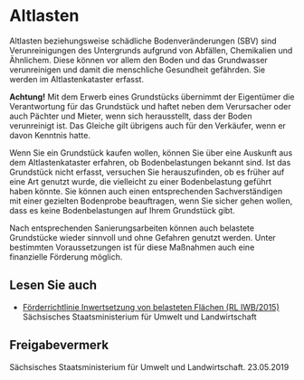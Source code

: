 # Altlasten

Altlasten beziehungsweise schädliche Bodenveränderungen (SBV) sind Verunreinigungen des Untergrunds aufgrund von Abfällen, Chemikalien und Ähnlichem. Diese können vor allem den Boden und das Grundwasser verunreinigen und damit die menschliche Gesundheit gefährden. Sie werden im Altlastenkataster erfasst.

**Achtung!** Mit dem Erwerb eines Grundstücks übernimmt der Eigentümer die Verantwortung für das Grundstück und haftet neben dem Verursacher oder auch Pächter und Mieter, wenn sich herausstellt, dass der Boden verunreinigt ist. Das Gleiche gilt übrigens auch für den Verkäufer, wenn er davon Kenntnis hatte.

Wenn Sie ein Grundstück kaufen wollen, können Sie über eine Auskunft aus dem Altlastenkataster erfahren, ob Bodenbelastungen bekannt sind. Ist das Grundstück nicht erfasst, versuchen Sie herauszufinden, ob es früher auf eine Art genutzt wurde, die vielleicht zu einer Bodenbelastung geführt haben könnte. Sie können auch einen entsprechenden Sachverständigen mit einer gezielten Bodenprobe beauftragen, wenn Sie sicher gehen wollen, dass es keine Bodenbelastungen auf Ihrem Grundstück gibt.

Nach entsprechenden Sanierungsarbeiten können auch belastete Grundstücke wieder sinnvoll und ohne Gefahren genutzt werden. Unter bestimmten Voraussetzungen ist für diese Maßnahmen auch eine finanzielle Förderung möglich.

## Lesen Sie auch

* [Förderrichtlinie Inwertsetzung von belasteten Flächen (RL IWB/2015)](https://www.smul.sachsen.de/foerderung/4509.htm "Förderrichtlinie Inwertsetzung von belasteten Flächen (RL IWB/2015) / Umwelt.SDachsen.de")  
  Sächsisches Staatsministerium für Umwelt und Landwirtschaft

## Freigabevermerk

Sächsisches Staatsministerium für Umwelt und Landwirtschaft. 23.05.2019
